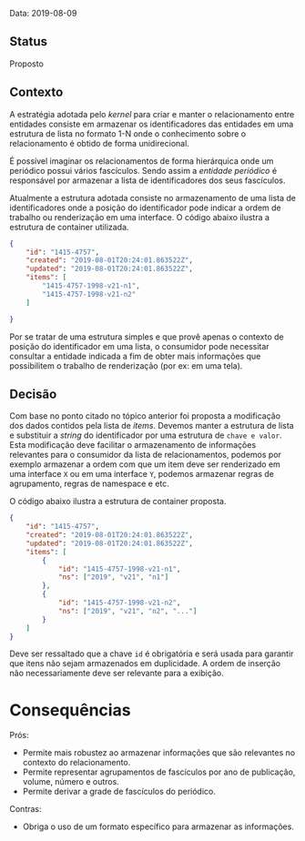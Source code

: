 Data: 2019-08-09

## Status

Proposto

## Contexto
A estratégia adotada pelo *kernel* para criar e manter o relacionamento 
entre entidades consiste em armazenar os identificadores das entidades em 
uma estrutura de lista no formato 1-N onde o conhecimento sobre o relacionamento 
é obtido de forma unidirecional.

É possível imaginar os relacionamentos de forma hierárquica onde um periódico
possui vários fascículos. Sendo assim a *entidade periódico* é responsável
por armazenar a lista de identificadores dos seus fascículos.

Atualmente a estrutura adotada consiste no armazenamento de uma lista de 
identificadores onde a posição do identificador pode indicar a ordem de 
trabalho ou renderização em uma interface. O código abaixo ilustra a 
estrutura de container utilizada.

```json
{
    "id": "1415-4757",
    "created": "2019-08-01T20:24:01.863522Z",
    "updated": "2019-08-01T20:24:01.863522Z",
    "items": [
        "1415-4757-1998-v21-n1",
        "1415-4757-1998-v21-n2"
    ]

}
```

Por se tratar de uma estrutura simples e que provê apenas o contexto de 
posição do identificador em uma lista, o consumidor pode necessitar 
consultar a entidade indicada a fim de obter mais informações que 
possibilitem o trabalho de renderização (por ex: em uma tela).

## Decisão

Com base no ponto citado no tópico anterior foi proposta a modificação 
dos dados contidos pela lista de *items*. Devemos manter a estrutura de 
lista e substituir a *string* do identificador por uma estrutura de `chave e valor`. 
Esta modificação deve facilitar o armazenamento de informações relevantes 
para o consumidor da lista de relacionamentos, podemos por exemplo armazenar 
a ordem com que um item deve ser renderizado em uma interface `X` ou 
em uma interface `Y`, podemos armazenar regras de agrupamento, regras de namespace e etc.

O código abaixo ilustra a estrutura de container proposta.

```json
{
    "id": "1415-4757",
    "created": "2019-08-01T20:24:01.863522Z",
    "updated": "2019-08-01T20:24:01.863522Z",
    "items": [
        {
            "id": "1415-4757-1998-v21-n1",
            "ns": ["2019", "v21", "n1"]
        },
        {
            "id": "1415-4757-1998-v21-n2",
            "ns": ["2019", "v21", "n2", "..."]
        }
    ]
}
```

Deve ser ressaltado que a chave `id` é obrigatória e será usada para garantir 
que itens não sejam armazenados em duplicidade. A ordem de inserção não 
necessariamente deve ser relevante para a exibição.

# Consequências

Prós:
* Permite mais robustez ao armazenar informações que são relevantes no contexto do relacionamento.
* Permite representar agrupamentos de fascículos por ano de publicação, volume, número e outros.
* Permite derivar a grade de fascículos do periódico.

Contras:
* Obriga o uso de um formato específico para armazenar as informações.
